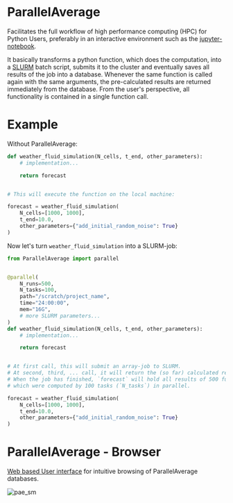ParallelAverage
===============

Facilitates the full workflow of high performance computing (HPC) for Python Users, preferably in an interactive environment such as the [jupyter-notebook](https://jupyter.org/).

It basically transforms a python function, which does the computation, into a [SLURM](https://slurm.schedmd.com/) batch script, submits it to the cluster and eventually saves all results of the job into a database.
Whenever the same function is called again with the same arguments, the pre-calculated results are returned immediately from the database.
From the user's perspective, all functionality is contained in a single function call.

Example
=======

Without ParallelAverage:


```python
def weather_fluid_simulation(N_cells, t_end, other_parameters):
    # implementation...

    return forecast


# This will execute the function on the local machine:

forecast = weather_fluid_simulation(
    N_cells=[1000, 1000],
    t_end=10.0,
    other_parameters={"add_initial_random_noise": True}
)
```

Now let's turn `weather_fluid_simulation` into a SLURM-job:

```python
from ParallelAverage import parallel


@parallel(
    N_runs=500,
    N_tasks=100,
    path="/scratch/project_name",
    time="24:00:00",
    mem="16G",
    # more SLURM parameters...
)
def weather_fluid_simulation(N_cells, t_end, other_parameters):
    # implementation...

    return forecast


# At first call, this will submit an array-job to SLURM.
# At second, third, ... call, it will return the (so far) calculated result.
# When the job has finished, `forecast` will hold all results of 500 function calls (`N_runs`),
# which were computed by 100 tasks (`N_tasks`) in parallel.

forecast = weather_fluid_simulation(
    N_cells=[1000, 1000],
    t_end=10.0,
    other_parameters={"add_initial_random_noise": True}
)
```

ParallelAverage - Browser
=========================

[Web based User interface](https://heikoburau.github.io/ParallelAverage-browser) for intuitive browsing of ParallelAverage databases.

![pae_sm](https://user-images.githubusercontent.com/5159590/146452679-5cc9b054-3767-483e-bca2-83eadf958bbb.png)


